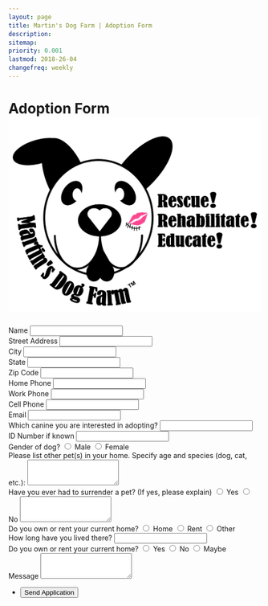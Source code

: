 ```yaml
---
layout: page
title: Martin's Dog Farm | Adoption Form
description:
sitemap:
priority: 0.001
lastmod: 2018-26-04
changefreq: weekly
---
```

<!-- Main -->
<h1>Adoption Form <img class="MDF_logo pull-right application" src="/images/MDF_logo.jpg"></h1>
<form method="POST" action="https://formspree.io/{{site.email}}" id="MDF_form">
    <div class="field">
        <label for="name">Name</label>
        <input type="text" name="name" id="name" />
    </div>
    <div class="field">
        <label for="street_address">Street Address</label>
        <input type="text" name="street_address" id="street_address" />
    </div>
    <div class="field section">
        <div class="col">
            <label for="city">City</label>
            <input type="text" name="city" id="city" />
        </div>
        <div class="col">
            <label for="state">State</label>
            <input type="text" name="state" id="state" />
        </div>
        <div class="col">
            <label for="zip">Zip Code</label>
            <input type="text" name="zip" id="zip" />
        </div>
    </div>
    <div  class="field section">
        <div class="col">
            <label for="home_phone">Home Phone</label>
            <input type="text" name="home_phone" id="home_phone" />
        </div>
        <div class="col">
            <label for="work_phone">Work Phone</label>
            <input type="text" name="work_phone" id="work_phone" />
        </div>
        <div class="col">
            <label for="cell_phone">Cell Phone</label>
            <input type="text" name="cell_phone" id="cell_phone" />
        </div>
    </div>
    <div class="field">
        <label for="_replyto">Email</label>
        <input type="text" name="_replyto" id="_replyto" />
    </div>
    <div class="field">
        <label for="dog">Which canine you are interested in adopting?</label>
        <input type="text" name="dog" id="dog"/>
    </div>
    <div class="field">
        <label for="dog_id">ID Number if known</label>
        <input type="text" name="dog_id" id="dog_id"/>
    </div>
    <div class="field">
        <label for="gender">Gender of dog?</label>
        <input type="radio" name="gender" value="male"> Male
        <input type="radio" name="gender" value="female"> Female
    </div>
    <div class="field">
        <label for="other_animals">Please list other pet(s) in your home. Specify age and species (dog, cat, etc.):</label>
        <textarea name="other_animals" id="other_animals" rows="3"></textarea>
    </div>
    <div class="field">
        <label for="surrender">Have you ever had to surrender a pet? (If yes, please explain)</label>
        <input type="radio" name="surrender" value="yes"> Yes
        <input type="radio" name="surrender" value="no"> No
        <textarea name="surrender_text" id="surrender_text" rows="3"></textarea>
    </div>
    <div class="field">
        <label for="home">Do you own or rent your current home?</label>
        <input type="radio" name="home" value="home"> Home
        <input type="radio" name="home" value="rent"> Rent
        <input type="radio" name="home" value="other"> Other
    </div>
    <div class="field">
        <label for="how_long">How long have you lived there?</label>
        <input type="text" name="how_long" id="how_long"/>
    </div>
    <div class="field">
        <label for="move">Do you own or rent your current home?</label>
        <input type="radio" name="move" value="yes"> Yes
        <input type="radio" name="move" value="no"> No
        <input type="radio" name="move" value="maybe"> Maybe
    </div>
    <div class="field">
        <label for="message">Message</label>
        <textarea name="message" id="message" rows="3"></textarea>
    </div>
    <ul class="actions">
        <li><input type="submit" value="Send Application" /></li>
    </ul>
</form>